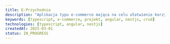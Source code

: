 ```yaml
---
title: E-Przychodnia
description: "Aplikacja typu e-commerce mająca na celu ułatwienie korzystania z dobrodziejstw służby zdrowia. All-in-one, znajdziesz tutaj możliwość umawiania wizyt, wyszukiwania najbliższych placówek zdrowia, podgląd skierowań i recept i wiele innych opcji."
keywords: [typescript, e-commerce, projekt, angular, nestjs, crud]
technologies: [typescript, angular, nestjs]
createdAt: 2025-03-01
status: IN_PROGRESS
---
```

